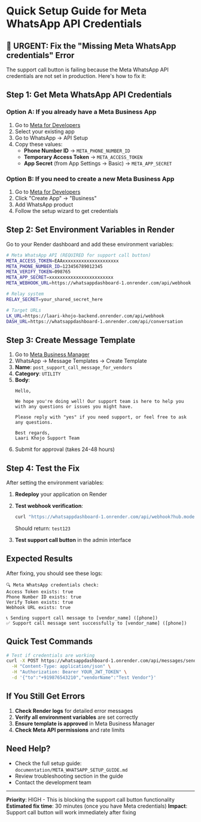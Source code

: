 # Quick Setup Guide for Meta WhatsApp API Credentials

## 🚨 URGENT: Fix the "Missing Meta WhatsApp credentials" Error

The support call button is failing because the Meta WhatsApp API credentials are not set in production. Here's how to fix it:

## Step 1: Get Meta WhatsApp API Credentials

### Option A: If you already have a Meta Business App
1. Go to [Meta for Developers](https://developers.facebook.com/)
2. Select your existing app
3. Go to WhatsApp → API Setup
4. Copy these values:
   - **Phone Number ID** → `META_PHONE_NUMBER_ID`
   - **Temporary Access Token** → `META_ACCESS_TOKEN`
   - **App Secret** (from App Settings → Basic) → `META_APP_SECRET`

### Option B: If you need to create a new Meta Business App
1. Go to [Meta for Developers](https://developers.facebook.com/)
2. Click "Create App" → "Business"
3. Add WhatsApp product
4. Follow the setup wizard to get credentials

## Step 2: Set Environment Variables in Render

Go to your Render dashboard and add these environment variables:

```bash
# Meta WhatsApp API (REQUIRED for support call button)
META_ACCESS_TOKEN=EAAxxxxxxxxxxxxxxxxxxxxx
META_PHONE_NUMBER_ID=123456789012345
META_VERIFY_TOKEN=098765
META_APP_SECRET=xxxxxxxxxxxxxxxxxxxxxxxx
META_WEBHOOK_URL=https://whatsappdashboard-1.onrender.com/api/webhook

# Relay system
RELAY_SECRET=your_shared_secret_here

# Target URLs
LK_URL=https://laari-khojo-backend.onrender.com/api/webhook
DASH_URL=https://whatsappdashboard-1.onrender.com/api/conversation
```

## Step 3: Create Message Template

1. Go to [Meta Business Manager](https://business.facebook.com/)
2. WhatsApp → Message Templates → Create Template
3. **Name**: `post_support_call_message_for_vendors`
4. **Category**: `UTILITY`
5. **Body**:
   ```
   Hello,

   We hope you're doing well! Our support team is here to help you with any questions or issues you might have.

   Please reply with "yes" if you need support, or feel free to ask any questions.

   Best regards,
   Laari Khojo Support Team
   ```
6. Submit for approval (takes 24-48 hours)

## Step 4: Test the Fix

After setting the environment variables:

1. **Redeploy** your application on Render
2. **Test webhook verification**:
   ```bash
   curl "https://whatsappdashboard-1.onrender.com/api/webhook?hub.mode=subscribe&hub.verify_token=098765&hub.challenge=test123"
   ```
   Should return: `test123`

3. **Test support call button** in the admin interface

## Expected Results

After fixing, you should see these logs:
```
🔍 Meta WhatsApp credentials check:
Access Token exists: true
Phone Number ID exists: true
Verify Token exists: true
Webhook URL exists: true

📞 Sending support call message to [vendor_name] ([phone])
✅ Support call message sent successfully to [vendor_name] ([phone])
```

## Quick Test Commands

```bash
# Test if credentials are working
curl -X POST https://whatsappdashboard-1.onrender.com/api/messages/send-support-call \
  -H "Content-Type: application/json" \
  -H "Authorization: Bearer YOUR_JWT_TOKEN" \
  -d '{"to":"+919876543210","vendorName":"Test Vendor"}'
```

## If You Still Get Errors

1. **Check Render logs** for detailed error messages
2. **Verify all environment variables** are set correctly
3. **Ensure template is approved** in Meta Business Manager
4. **Check Meta API permissions** and rate limits

## Need Help?

- Check the full setup guide: `documentation/META_WHATSAPP_SETUP_GUIDE.md`
- Review troubleshooting section in the guide
- Contact the development team

---

**Priority**: HIGH - This is blocking the support call button functionality
**Estimated fix time**: 30 minutes (once you have Meta credentials)
**Impact**: Support call button will work immediately after fixing
